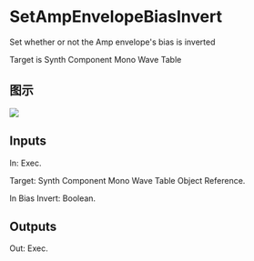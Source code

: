 # SetAmpEnvelopeBiasInvert

Set whether or not the Amp envelope's bias is inverted

Target is Synth Component Mono Wave Table

## 图示

![]($-20221218-21065443.png)

## Inputs

In: Exec.

Target: Synth Component Mono Wave Table Object Reference.

In Bias Invert: Boolean.  

## Outputs

Out: Exec.

